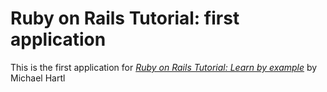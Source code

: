 # Ruby on Rails Tutorial: first application

This is the first application for [*Ruby on Rails Tutorial: Learn by example*](http://railstutorial.org/) by Michael Hartl